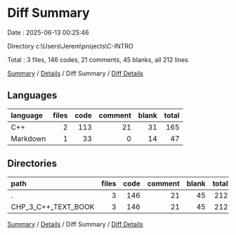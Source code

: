 # Diff Summary

Date : 2025-06-13 00:25:46

Directory c:\\Users\\Jerem\\projects\\C-INTRO

Total : 3 files,  146 codes, 21 comments, 45 blanks, all 212 lines

[Summary](results.md) / [Details](details.md) / Diff Summary / [Diff Details](diff-details.md)

## Languages
| language | files | code | comment | blank | total |
| :--- | ---: | ---: | ---: | ---: | ---: |
| C++ | 2 | 113 | 21 | 31 | 165 |
| Markdown | 1 | 33 | 0 | 14 | 47 |

## Directories
| path | files | code | comment | blank | total |
| :--- | ---: | ---: | ---: | ---: | ---: |
| . | 3 | 146 | 21 | 45 | 212 |
| CHP_3_C++_TEXT_BOOK | 3 | 146 | 21 | 45 | 212 |

[Summary](results.md) / [Details](details.md) / Diff Summary / [Diff Details](diff-details.md)